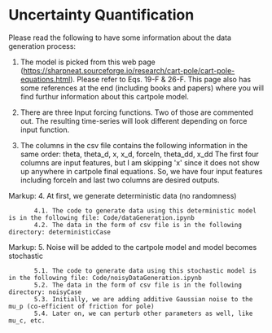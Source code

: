 # Uncertainty Quantification 
Please read the following to have some information about the data generation process:

1. The model is picked from this web page (https://sharpneat.sourceforge.io/research/cart-pole/cart-pole-equations.html). Please refer 
   to Eqs. 19-F & 26-F. This page also has some references at the end (including books and papers) where you will find furthur            information about this cartpole model.

2. There are three Input forcing functions. Two of those are commented out. The resulting time-series will look different depending on 
   force input function. 

3. The columns in the csv file contains the following information in the same order:
   theta, theta_d, x, x_d, forceIn, theta_dd, x_dd
   The first four columns are input features, but I am skipping 'x' since it does not show up anywhere in cartpole final equations.      So, we have four input features including forceIn and last two columns are desired outputs.  

Markup: 4. At first, we generate deterministic data (no randomness)

           4.1. The code to generate data using this deterministic model is in the following file: Code/dataGeneration.ipynb
           4.2. The data in the form of csv file is in the following directory: deterministicCase
   
Markup: 5. Noise will be added to the cartpole model and model becomes stochastic 
   
           5.1. The code to generate data using this stochastic model is in the following file: Code/noisyDataGeneration.ipynb
           5.2. The data in the form of csv file is in the following directory: noisyCase
           5.3. Initially, we are adding additive Gaussian noise to the mu_p (co-efficient of friction for pole) 
           5.4. Later on, we can perturb other parameters as well, like mu_c, etc. 
